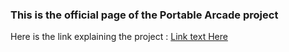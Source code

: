 ### This is the official page of the Portable Arcade project

Here is the link explaining the project : [Link text Here](mene4485.github.io/portable-arcade/)
